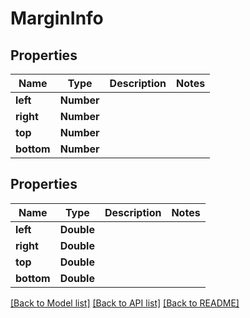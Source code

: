 
# MarginInfo


## Properties
Name | Type | Description | Notes
------------ | ------------- | ------------- | -------------
**left** | **Number** |  | 
**right** | **Number** |  | 
**top** | **Number** |  | 
**bottom** | **Number** |  | 


## Properties
Name | Type | Description | Notes
------------ | ------------- | ------------- | -------------
**left** | **Double** |  | 
**right** | **Double** |  | 
**top** | **Double** |  | 
**bottom** | **Double** |  | 

[[Back to Model list]](../../README.md#documentation-for-models) [[Back to API list]](../../README.md#documentation-for-api-endpoints) [[Back to README]](../../README.md)


